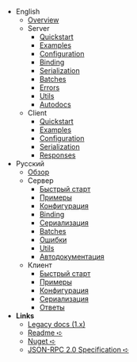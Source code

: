 - English
  - [Overview](/en/overview)
  - Server
    - [Quickstart](/en/server/quickstart)
    - [Examples](/en/server/examples)
    - [Configuration](/en/server/configuration)
    - [Binding](/en/server/binding)
    - [Serialization](/en/server/serialization)
    - [Batches](/en/server/batches)
    - [Errors](/en/server/errors)
    - [Utils](/en/server/utils)
    - [Autodocs](/en/server/autodocs)
  - Client
    - [Quickstart](/en/client/quickstart)
    - [Examples](/en/client/examples)
    - [Configuration](/en/client/configuration)
    - [Serialization](/en/client/serialization)
    - [Responses](/en/client/responses)
- Русский
  - [Обзор](/ru/overview)
  - Сервер
    - [Быстрый старт](/ru/server/quickstart)
    - [Примеры](/ru/server/examples)
    - [Конфигурация](/ru/server/configuration)
    - [Binding](/ru/server/binding)
    - [Сериализация](/ru/server/serialization)
    - [Batches](/ru/server/batches)
    - [Ошибки](/ru/server/errors)
    - [Utils](/ru/server/utils)
    - [Автодокументация](/ru/server/autodocs)
  - Клиент
    - [Быстрый старт](/ru/client/quickstart)
    - [Примеры](/ru/client/examples)
    - [Конфигурация](/ru/client/configuration)
    - [Сериализация](/ru/client/serialization)
    - [Ответы](/ru/client/responses)
- **Links**
  - [Legacy docs (1.x)](https://github.com/tochka-public/Tochka.JsonRpc/tree/master/docs/v1)
  - [Readme ➪](https://github.com/tochka-public/Tochka.JsonRpc/blob/master/README.md)
  - [Nuget ➪](https://www.nuget.org/profiles/tochka-public)
  - [JSON-RPC 2.0 Specification ➪](https://www.jsonrpc.org/specification)
